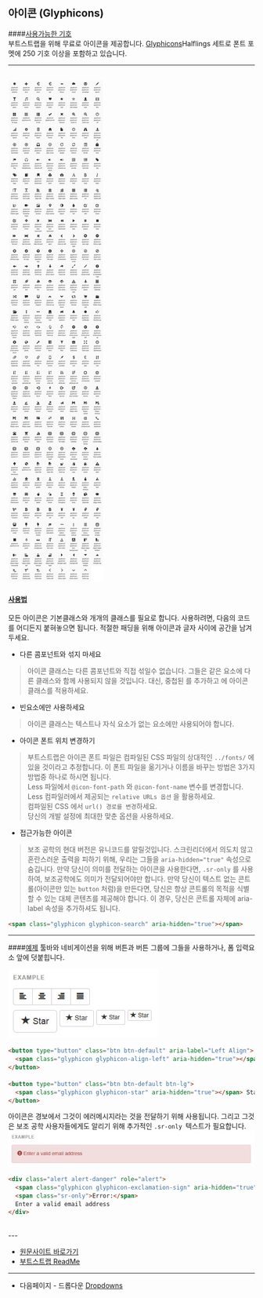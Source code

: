 ## 아이콘 (Glyphicons)

####[사용가능한 기호](http://getbootstrap.com/components/#glyphicons-glyphs)   
부트스트랩을 위해 무료로 아이콘을 제공합니다.
[Glyphicons](http://glyphicons.com/)Halflings 세트로 폰트 포멧에 250 기호 이상을 포함하고 있습니다. 

---
![component_glyphicons](../images/component_glyphicons_01.jpg)
---
#### [사용법](http://getbootstrap.com/components/#glyphicons-how-to-use)    

모든 아이콘은 기본클래스와 개개의 클래스를 필요로 합니다. 사용하려면, 다음의 코드를 어디든지 붙혀놓으면 됩니다. 적절한 패딩을 위해 아이콘과 글자 사이에 공간을 남겨두세요.

* 다른 콤포넌트와 섞지 마세요
> 아이콘 클래스는 다른 콤포넌트와 직접 섞일수 없습니다. 그들은 같은 요소에 다른 클래스와 함께 사용되지 않을 것입니다. 대신, 중첩된 <span> 를 추가하고 <span> 에 아이콘 클래스를 적용하세요.

* 빈요소에만 사용하세요
> 아이콘 클래스는 텍스트나 자식 요소가 없는 요소에만 사용되어야 합니다.

* 아이콘 폰트 위치 변경하기
> 부트스트랩은 아이콘 폰트 파일은 컴파일된 CSS 파일의 상대적인 `../fonts/` 에 있을 것이라고 추정합니다. 이 폰트 파일을 옮기거나 이름을 바꾸는 방법은 3가지 방법중 하나로 하시면 됩니다.    
Less 파일에서 `@icon-font-path` 와 `@icon-font-name` 변수를 변경합니다.    
Less 컴파일러에서 제공되는 `relative URLs 옵션` 을 활용하세요.    
컴파일된 CSS 에서 `url() 경로를 변경`하세요.    
당신의 개발 설정에 최대한 맞춘 옵션을 사용하세요.

* 접근가능한 아이콘
> 보조 공학의 현대 버전은 유니코드를 알릴것입니다. 스크린리더에서 의도치 않고 혼란스러운 출력을 피하기 위해, 우리는 그들을 `aria-hidden="true"` 속성으로 숨깁니다.
만약 당신이 의미를 전달하는 아이콘을 사용한다면, `.sr-only` 를 사용하여, 보조공학에도 의미가 전달되어야만 합니다.
만약 당신이 텍스트 없는 콘트롤(아이콘만 있는 `button` 처럼)을 만든다면, 당신은 항상 콘트롤의 목적을 식별할 수 있는 대체 콘텐츠를 제공해야 합니다. 이 경우, 당신은 콘트롤 자체에 aria-label 속성을 추가하셔도 됩니다.

```html
<span class="glyphicon glyphicon-search" aria-hidden="true"></span>
```   
---


####[예제](http://getbootstrap.com/components/#glyphicons-examples)
툴바와 네비게이션을 위해 버튼과 버튼 그룹에 그들을 사용하거나, 폼 입력요소 앞에 덧붙힙니다.

![component_glyphicons_ex](../images/component_glyphicons_02.jpg)

```html
<button type="button" class="btn btn-default" aria-label="Left Align">
  <span class="glyphicon glyphicon-align-left" aria-hidden="true"></span>
</button>

<button type="button" class="btn btn-default btn-lg">
  <span class="glyphicon glyphicon-star" aria-hidden="true"></span> Star
</button>
```    
아이콘은 경보에서 그것이 에러메시지라는 것을 전달하기 위해 사용됩니다. 그리고 그것은 보조 공학 사용자들에게도 알리기 위해 추가적인 `.sr-only `텍스트가 필요합니다.
![component_glyphicons_ex](../images/component_glyphicons_03.jpg)

```html
<div class="alert alert-danger" role="alert">
  <span class="glyphicon glyphicon-exclamation-sign" aria-hidden="true"></span>
  <span class="sr-only">Error:</span>
  Enter a valid email address
</div>
```   

<br />
---

* [원문사이트 바로가기](http://getbootstrap.com/components/#glyphicons)
* [부트스트랩 ReadMe](../README.md)

---
* 다음페이지 - 드롭다운 [Dropdowns](docs/component_02_dropdowns.md)
